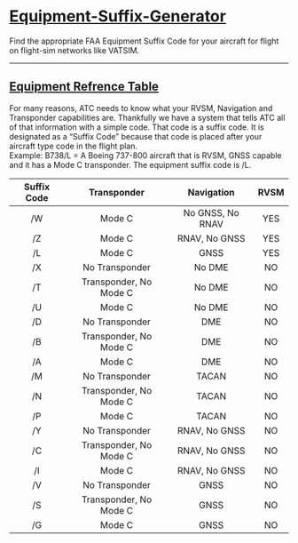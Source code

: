 # [Equipment-Suffix-Generator](https://nikolai558.github.io/Equipment-Suffix-Generator/)

Find the appropriate FAA Equipment Suffix Code for your aircraft for flight on flight-sim networks like VATSIM.

<hr>

## [Equipment Refrence Table](https://www.faa.gov/air_traffic/publications/atpubs/aim_html/chap5_section_1.html)

For many reasons, ATC needs to know what your RVSM, Navigation and Transponder capabilities are. Thankfully we have a system that tells ATC all of that information with a simple code. That code is a suffix code. It is designated as a “Suffix Code” because that code is placed after your aircraft type code in the flight plan.
<br>Example: B738/L = A Boeing 737-800 aircraft that is RVSM, GNSS capable and it has a Mode C transponder. The equipment suffix code is /L.

| Suffix Code |      Transponder       |    Navigation    | RVSM |
|:-----------:|:----------------------:|:----------------:|:----:|
|      /W     |         Mode C         | No GNSS, No RNAV |  YES |
|      /Z     |         Mode C         |   RNAV, No GNSS  |  YES |
|      /L     |         Mode C         |       GNSS       |  YES |
|      /X     |     No Transponder     |      No DME      |  NO  |
|      /T     | Transponder, No Mode C |      No DME      |  NO  |
|      /U     |         Mode C         |      No DME      |  NO  |
|      /D     |     No Transponder     |        DME       |  NO  |
|      /B     | Transponder, No Mode C |        DME       |  NO  |
|      /A     |         Mode C         |        DME       |  NO  |
|      /M     |     No Transponder     |       TACAN      |  NO  |
|      /N     | Transponder, No Mode C |       TACAN      |  NO  |
|      /P     |         Mode C         |       TACAN      |  NO  |
|      /Y     |     No Transponder     |   RNAV, No GNSS  |  NO  |
|      /C     | Transponder, No Mode C |   RNAV, No GNSS  |  NO  |
|      /I     |         Mode C         |   RNAV, No GNSS  |  NO  |
|      /V     |     No Transponder     |       GNSS       |  NO  |
|      /S     | Transponder, No Mode C |       GNSS       |  NO  |
|      /G     |         Mode C         |       GNSS       |  NO  |
